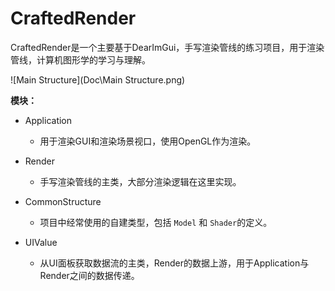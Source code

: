 # CraftedRender

CraftedRender是一个主要基于DearImGui，手写渲染管线的练习项目，用于渲染管线，计算机图形学的学习与理解。

![Main Structure](Doc\Main Structure.png)

**模块：**

- Application
  - 用于渲染GUI和渲染场景视口，使用OpenGL作为渲染。

- Render
  - 手写渲染管线的主类，大部分渲染逻辑在这里实现。
- CommonStructure
  - 项目中经常使用的自建类型，包括 `Model` 和 `Shader`的定义。
- UIValue
  - 从UI面板获取数据流的主类，Render的数据上游，用于Application与Render之间的数据传递。

